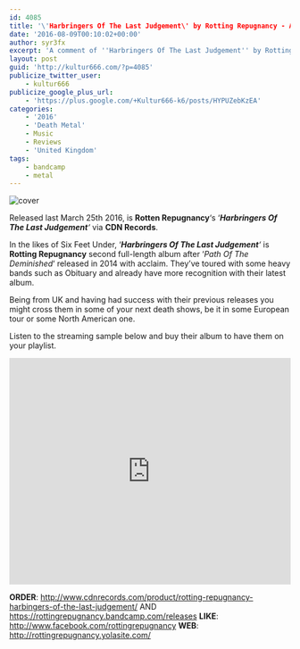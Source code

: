 ```yaml
---
id: 4085
title: '\'Harbringers Of The Last Judgement\' by Rotting Repugnancy - A Comment'
date: '2016-08-09T00:10:02+00:00'
author: syr3fx
excerpt: 'A comment of ''Harbringers Of The Last Judgement'' by Rotting Repugnancy (2016)'
layout: post
guid: 'http://kultur666.com/?p=4085'
publicize_twitter_user:
    - kultur666
publicize_google_plus_url:
    - 'https://plus.google.com/+Kultur666-k6/posts/HYPUZebKzEA'
categories:
    - '2016'
    - 'Death Metal'
    - Music
    - Reviews
    - 'United Kingdom'
tags:
    - bandcamp
    - metal
---
```


![cover](http://localhost:8080/wp-content/uploads/2016/08/cover2.jpg)

Released last March 25th 2016, is **Rotten Repugnancy**‘s ‘***Harbringers Of The Last Judgement**‘* via **CDN Records**.

In the likes of Six Feet Under, ‘***Harbringers Of The Last Judgement**‘* is **Rotting Repugnancy** second full-length album after ‘*Path Of The Deminished*‘ released in 2014 with acclaim. They’ve toured with some heavy bands such as Obituary and already have more recognition with their latest album.

Being from UK and having had success with their previous releases you might cross them in some of your next death shows, be it in some European tour or some North American one.

Listen to the streaming sample below and buy their album to have them on your playlist.

<iframe style="border: 0; width: 100%; height: 406px;" src="https://bandcamp.com/EmbeddedPlayer/album=1599425759/size=large/bgcol=333333/linkcol=e99708/tracklist=false/transparent=true/" seamless></iframe>

**ORDER**: <http://www.cdnrecords.com/product/rotting-repugnancy-harbingers-of-the-last-judgement/> AND <https://rottingrepugnancy.bandcamp.com/releases>
**LIKE**: <http://www.facebook.com/rottingrepugnancy>
**WEB**: <http://rottingrepugnancy.yolasite.com/>